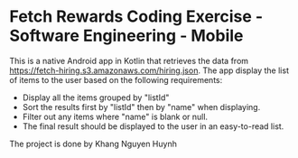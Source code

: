 # Fetch Rewards Coding Exercise - Software Engineering - Mobile

This is a native Android app in Kotlin that retrieves the data from https://fetch-hiring.s3.amazonaws.com/hiring.json.
The app display the list of items to the user based on the following requirements:
- Display all the items grouped by "listId"
- Sort the results first by "listId" then by "name" when displaying.
- Filter out any items where "name" is blank or null.
- The final result should be displayed to the user in an easy-to-read list.

The project is done by Khang Nguyen Huynh
